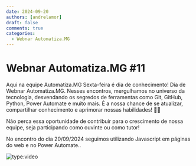 ```yaml
---
date: 2024-09-20
authors: [andrelamor]
draft: false
comments: true
categories:
  - Webnar Automatiza.MG
---
```


# Webnar Automatiza.MG #11

Aqui na equipe Automatiza.MG Sexta-feira é dia de conhecimento!
Dia de Webnar Automatiza.MG.
Nesses encontros, mergulhamos no universo da tecnologia, desvendando os segredos de ferramentas como Git, GitHub, Python, Power Automate e muito mais.
É a nossa chance de se atualizar, compartilhar conhecimento e aprimorar nossas habilidades! :rocket::rocket:

<!-- more -->

Não perca essa oportunidade de contribuir para o crescimento de nossa equipe, seja participando como ouvinte ou como tutor!

No encontro do dia 20/09/2024 seguimos utilizando Javascript em páginas do web e no Power Automate..

![type:video](https://www.youtube.com/embed/Ri-keDX16t0)

